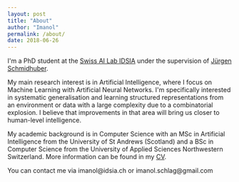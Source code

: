 ```yaml
---
layout: post
title: "About"
author: "Imanol"
permalink: /about/
date: 2018-06-26
---
```


I'm a PhD student at the [Swiss AI Lab IDSIA](http://www.idsia.ch/idsia_en.html) under the supervision of [Jürgen Schmidhuber](http://people.idsia.ch/~juergen/). 

My main research interest is in Artificial Intelligence, where I focus on Machine Learning with Artificial Neural Networks. I'm specifically interested in systematic generalisation and learning structured representations from an environment or data with a large complexity due to a combinatorial explosion. I believe that improvements in that area will bring us closer to human-level intelligence.

My academic background is in Computer Science with an MSc in Artificial Intelligence from the University of St Andrews (Scotland) and a BSc in Computer Science from the University of Applied Sciences Northwestern Switzerland. More information can be found in my [CV](/imanol.schlag.cv.pdf).

You can contact me via imanol@<span style="display: none">null</span>idsia.ch or imanol.schlag@<span style="display: none">null</span>gmail.com
